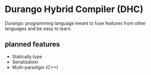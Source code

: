 # Durango Hybrid Compiler (DHC)
Durango: programming language meant to fuse features 
from other languages and be easy to learn.



## planned features
+ Statically type
+ Serialization
+ Multi-paradigm (C++)